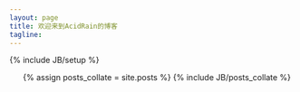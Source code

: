 ```yaml
---
layout: page
title: 欢迎来到AcidRain的博客
tagline: 
---
```

{% include JB/setup %}


<ul>
  {% assign posts_collate = site.posts %}
  {% include JB/posts_collate %}
</ul>
